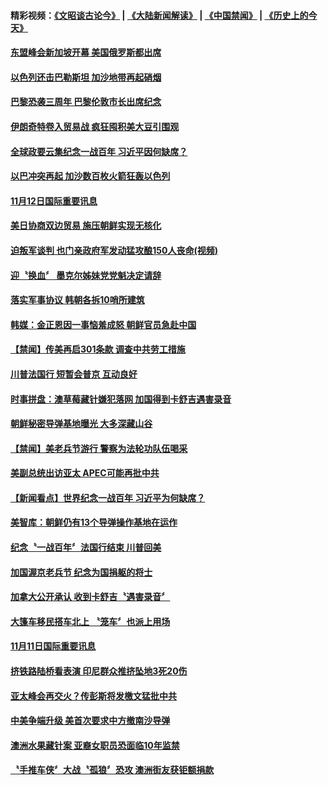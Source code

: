 #### 精彩视频：[《文昭谈古论今》](https://github.com/gfw-breaker/wenzhao/blob/master/README.md?t=11132132) | [《大陆新闻解读》](https://github.com/gfw-breaker/ntdtv-comedy/blob/master/README.md?t=11132132) | [《中国禁闻》](https://github.com/gfw-breaker/ntdtv-news/blob/master/README.md?t=11132132) | [《历史上的今天》](https://github.com/gfw-breaker/today-in-history/blob/master/README.md?t=11132132) 


#### [东盟峰会新加坡开幕 美国俄罗斯都出席](../pages/news202/a1399176.md?t=11132132) 

#### [以色列还击巴勒斯坦 加沙地带再起硝烟](../pages/news202/a1399173.md?t=11132132) 

#### [巴黎恐袭三周年 巴黎伦敦市长出席纪念](../pages/news202/a1399172.md?t=11132132) 

#### [伊朗奇特卷入贸易战 疯狂囤积美大豆引围观](../pages/news202/a1399049.md?t=11132132) 

#### [全球政要云集纪念一战百年 习近平因何缺席？](../pages/news202/a1399093.md?t=11132132) 

#### [以巴冲突再起 加沙数百枚火箭狂轰以色列](../pages/news202/a1399162.md?t=11132132) 


#### [11月12日国际重要讯息](../pages/news202/a1399158.md?t=11132132) 

#### [美日协商双边贸易 施压朝鲜实现无核化](../pages/news202/a1399157.md?t=11132132) 

#### [迫叛军谈判 也门亲政府军发动猛攻酿150人丧命(视频)](../pages/news202/a1399145.md?t=11132132) 

#### [迎〝换血〞 墨克尔姊妹党党魁决定请辞](../pages/news202/a1399127.md?t=11132132) 

#### [落实军事协议 韩朝各拆10哨所建筑](../pages/news202/a1399121.md?t=11132132) 

#### [韩媒：金正恩因一事恼羞成怒 朝鲜官员急赴中国](../pages/news202/a1399103.md?t=11132132) 


#### [【禁闻】传美再启301条款 调查中共劳工措施](../pages/news202/a1399087.md?t=11132132) 

#### [川普法国行 短暂会普京 互动良好](../pages/news202/a1399083.md?t=11132132) 

#### [时事拼盘：澳草莓藏针嫌犯落网 加国得到卡舒吉遇害录音](../pages/news202/a1399075.md?t=11132132) 

#### [朝鲜秘密导弹基地曝光 大多深藏山谷](../pages/news202/a1399073.md?t=11132132) 

#### [【禁闻】美老兵节游行 警察为法轮功队伍喝采](../pages/news202/a1399071.md?t=11132132) 

#### [美副总统出访亚太  APEC可能再批中共](../pages/news202/a1399067.md?t=11132132) 

#### [【新闻看点】世界纪念一战百年 习近平为何缺席？](../pages/news202/a1399059.md?t=11132132) 

#### [美智库：朝鲜仍有13个导弹操作基地在运作](../pages/news202/a1399058.md?t=11132132) 


#### [纪念〝一战百年〞法国行结束 川普回美](../pages/news202/a1399030.md?t=11132132) 

#### [加国渥京老兵节 纪念为国捐躯的将士](../pages/news202/a1399027.md?t=11132132) 

#### [加拿大公开承认 收到卡舒吉〝遇害录音〞](../pages/news202/a1399026.md?t=11132132) 

#### [大篷车移民搭车北上 〝笼车〞也派上用场](../pages/news202/a1399022.md?t=11132132) 


#### [11月11日国际重要讯息](../pages/news202/a1399005.md?t=11132132) 

#### [挤铁路陆桥看表演 印尼群众推挤坠地3死20伤](../pages/news202/a1399010.md?t=11132132) 

#### [亚太峰会再交火？传彭斯将发檄文猛批中共](../pages/news202/a1399009.md?t=11132132) 

#### [中美争端升级 美首次要求中方撤南沙导弹](../pages/news202/a1398974.md?t=11132132) 

#### [澳洲水果藏针案 亚裔女职员恐面临10年监禁](../pages/news202/a1398977.md?t=11132132) 

#### [〝手推车侠〞大战〝孤狼〞恐攻  澳洲街友获钜额捐款](../pages/news202/a1398973.md?t=11132132) 

